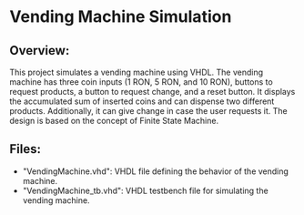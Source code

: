 # Vending Machine Simulation

## Overview:
This project simulates a vending machine using VHDL. The vending machine has three coin inputs (1 RON, 5 RON, and 10 RON), buttons to request products, a button to request change, and a reset button. It displays the accumulated sum of inserted coins and can dispense two different products. Additionally, it can give change in case the user requests it. The design is based on the concept of Finite State Machine.

## Files:
- "VendingMachine.vhd": VHDL file defining the behavior of the vending machine.
- "VendingMachine_tb.vhd": VHDL testbench file for simulating the vending machine.
